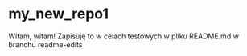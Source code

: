 # my_new_repo1

Witam, witam!
Zapisuję  to  w celach testowych w pliku README.md w branchu readme-edits
